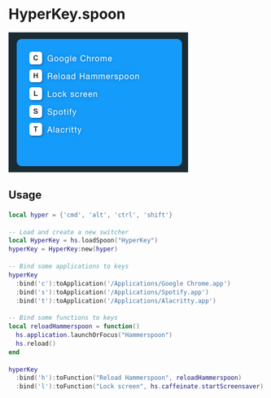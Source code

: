 # HyperKey.spoon

<img src="https://github.com/dbalatero/HyperKey.spoon/raw/master/images/screenshot.png" />

## Usage

```lua
local hyper = {'cmd', 'alt', 'ctrl', 'shift'}

-- Load and create a new switcher
local HyperKey = hs.loadSpoon("HyperKey")
hyperKey = HyperKey:new(hyper)

-- Bind some applications to keys
hyperKey
  :bind('c'):toApplication('/Applications/Google Chrome.app')
  :bind('s'):toApplication('/Applications/Spotify.app')
  :bind('t'):toApplication('/Applications/Alacritty.app')

-- Bind some functions to keys
local reloadHammerspoon = function()
  hs.application.launchOrFocus("Hammerspoon")
  hs.reload()
end

hyperKey
  :bind('h'):toFunction("Reload Hammerspoon", reloadHammerspoon)
  :bind('l'):toFunction("Lock screen", hs.caffeinate.startScreensaver)
```
